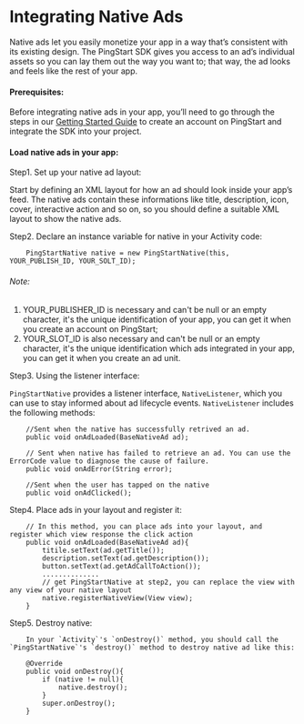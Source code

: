 # Integrating Native Ads
Native ads let you easily monetize your app in a way that’s consistent with its existing design. The PingStart SDK gives you access to an ad’s individual assets so you can lay them out the way you want to; that way, the ad looks and feels like the rest of your app.

#### Prerequisites:
Before integrating native ads in your app, you’ll need to go through the steps in our [Getting Started Guide](http://baidu.com) to create an account on PingStart and integrate the SDK into your project.
#### Load native ads in your app:
Step1. Set up your native ad layout:

Start by defining an XML layout for how an ad should look inside your app’s feed. The native ads contain these informations like title, description, icon, cover, interactive action and so on, so you should define a suitable XML layout to show the native ads.

Step2. Declare an instance variable for native in your Activity code:

        PingStartNative native = new PingStartNative(this, YOUR_PUBLISH_ID, YOUR_SOLT_ID);
###### Note:
1. YOUR_PUBLISHER_ID is necessary and can't be null or an empty character, it's the unique identification of your app, you can get it when you create an account on PingStart;
2. YOUR_SLOT_ID is also necessary and can't be null or an empty character, it's the unique identification which ads integrated in your app, you can get it when you create an ad unit.

Step3. Using the listener interface:

`PingStartNative` provides a listener interface, `NativeListener`, which you can use to stay informed about ad lifecycle events. `NativeListener` includes the following methods:

        //Sent when the native has successfully retrived an ad.
        public void onAdLoaded(BaseNativeAd ad);
        
        // Sent when native has failed to retrieve an ad. You can use the ErrorCode value to diagnose the cause of failure.
        public void onAdError(String error);
        
        //Sent when the user has tapped on the native
        public void onAdClicked();
Step4. Place ads in your layout and register it:
    
        // In this method, you can place ads into your layout, and register which view response the click action
        public void onAdLoaded(BaseNativeAd ad){
            titile.setText(ad.getTitle());
            description.setText(ad.getDescription());
            button.setText(ad.getAdCallToAction());
            ..............
            // get PingStartNative at step2, you can replace the view with any view of your native layout
            native.registerNativeView(View view);
        }
Step5. Destroy native:
        
        In your `Activity`'s `onDestroy()` method, you should call the `PingStartNative`'s `destroy()` method to destroy native ad like this:
        
        @Override
        public void onDestroy(){
            if (native != null){
                native.destroy();
            }
            super.onDestroy();
        }

